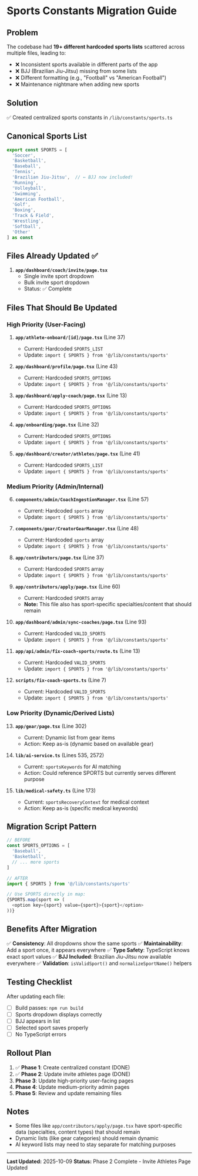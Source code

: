 # Sports Constants Migration Guide

## Problem
The codebase had **19+ different hardcoded sports lists** scattered across multiple files, leading to:
- ❌ Inconsistent sports available in different parts of the app
- ❌ BJJ (Brazilian Jiu-Jitsu) missing from some lists
- ❌ Different formatting (e.g., "Football" vs "American Football")
- ❌ Maintenance nightmare when adding new sports

## Solution
✅ Created centralized sports constants in `/lib/constants/sports.ts`

## Canonical Sports List
```typescript
export const SPORTS = [
  'Soccer',
  'Basketball',
  'Baseball',
  'Tennis',
  'Brazilian Jiu-Jitsu',  // ← BJJ now included!
  'Running',
  'Volleyball',
  'Swimming',
  'American Football',
  'Golf',
  'Boxing',
  'Track & Field',
  'Wrestling',
  'Softball',
  'Other'
] as const
```

## Files Already Updated ✅
1. **`app/dashboard/coach/invite/page.tsx`**
   - Single invite sport dropdown
   - Bulk invite sport dropdown
   - Status: ✅ Complete

## Files That Should Be Updated

### High Priority (User-Facing)
1. **`app/athlete-onboard/[id]/page.tsx`** (Line 37)
   - Current: Hardcoded `SPORTS_LIST`
   - Update: `import { SPORTS } from '@/lib/constants/sports'`

2. **`app/dashboard/profile/page.tsx`** (Line 43)
   - Current: Hardcoded `SPORTS_OPTIONS`
   - Update: `import { SPORTS } from '@/lib/constants/sports'`

3. **`app/dashboard/apply-coach/page.tsx`** (Line 13)
   - Current: Hardcoded `SPORTS_OPTIONS`
   - Update: `import { SPORTS } from '@/lib/constants/sports'`

4. **`app/onboarding/page.tsx`** (Line 32)
   - Current: Hardcoded `SPORTS_OPTIONS`
   - Update: `import { SPORTS } from '@/lib/constants/sports'`

5. **`app/dashboard/creator/athletes/page.tsx`** (Line 41)
   - Current: Hardcoded `SPORTS_LIST`
   - Update: `import { SPORTS } from '@/lib/constants/sports'`

### Medium Priority (Admin/Internal)
6. **`components/admin/CoachIngestionManager.tsx`** (Line 57)
   - Current: Hardcoded `sports` array
   - Update: `import { SPORTS } from '@/lib/constants/sports'`

7. **`components/gear/CreatorGearManager.tsx`** (Line 48)
   - Current: Hardcoded `sports` array
   - Update: `import { SPORTS } from '@/lib/constants/sports'`

8. **`app/contributors/page.tsx`** (Line 37)
   - Current: Hardcoded `SPORTS` array
   - Update: `import { SPORTS } from '@/lib/constants/sports'`

9. **`app/contributors/apply/page.tsx`** (Line 60)
   - Current: Hardcoded `SPORTS` array
   - **Note:** This file also has sport-specific specialties/content that should remain

10. **`app/dashboard/admin/sync-coaches/page.tsx`** (Line 93)
    - Current: Hardcoded `VALID_SPORTS`
    - Update: `import { SPORTS } from '@/lib/constants/sports'`

11. **`app/api/admin/fix-coach-sports/route.ts`** (Line 13)
    - Current: Hardcoded `VALID_SPORTS`
    - Update: `import { SPORTS } from '@/lib/constants/sports'`

12. **`scripts/fix-coach-sports.ts`** (Line 7)
    - Current: Hardcoded `VALID_SPORTS`
    - Update: `import { SPORTS } from '@/lib/constants/sports'`

### Low Priority (Dynamic/Derived Lists)
13. **`app/gear/page.tsx`** (Line 302)
    - Current: Dynamic list from gear items
    - Action: Keep as-is (dynamic based on available gear)

14. **`lib/ai-service.ts`** (Lines 535, 2572)
    - Current: `sportsKeywords` for AI matching
    - Action: Could reference SPORTS but currently serves different purpose

15. **`lib/medical-safety.ts`** (Line 173)
    - Current: `sportsRecoveryContext` for medical context
    - Action: Keep as-is (specific medical keywords)

## Migration Script Pattern

```typescript
// BEFORE
const SPORTS_OPTIONS = [
  'Baseball',
  'Basketball',
  // ... more sports
]

// AFTER
import { SPORTS } from '@/lib/constants/sports'

// Use SPORTS directly in map:
{SPORTS.map(sport => (
  <option key={sport} value={sport}>{sport}</option>
))}
```

## Benefits After Migration
✅ **Consistency**: All dropdowns show the same sports
✅ **Maintainability**: Add a sport once, it appears everywhere
✅ **Type Safety**: TypeScript knows exact sport values
✅ **BJJ Included**: Brazilian Jiu-Jitsu now available everywhere
✅ **Validation**: `isValidSport()` and `normalizeSportName()` helpers

## Testing Checklist
After updating each file:
- [ ] Build passes: `npm run build`
- [ ] Sports dropdown displays correctly
- [ ] BJJ appears in list
- [ ] Selected sport saves properly
- [ ] No TypeScript errors

## Rollout Plan
1. ✅ **Phase 1**: Create centralized constant (DONE)
2. ✅ **Phase 2**: Update invite athletes page (DONE)
3. **Phase 3**: Update high-priority user-facing pages
4. **Phase 4**: Update medium-priority admin pages
5. **Phase 5**: Review and update remaining files

## Notes
- Some files like `app/contributors/apply/page.tsx` have sport-specific data (specialties, content types) that should remain
- Dynamic lists (like gear categories) should remain dynamic
- AI keyword lists may need to stay separate for matching purposes

---
**Last Updated:** 2025-10-09
**Status:** Phase 2 Complete - Invite Athletes Page Updated
